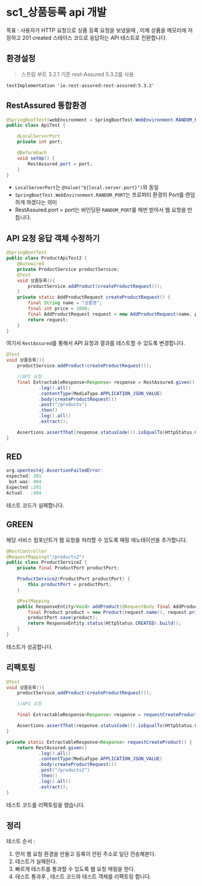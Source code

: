 # sc1_상품등록 api 개발
목표 
: 사용자가 HTTP 요청으로 상품 등록 요청을 보냈을때 , 이제 상품을 메모리에 저장하고 
201 created 스테이스 코드로 응답하는 API 테스트로 전환합니다.  

## 환경설정
> 스프링 부트 3.2.1 기준 rest-Assured 5.3.2를 사용
```Gradle
testImplementation 'io.rest-assured:rest-assured:5.3.2'
```  

## RestAssured 통합환경 
```Java
@SpringBootTest(webEnvironment = SpringBootTest.WebEnvironment.RANDOM_PORT)
public class ApiTest {

    @LocalServerPort
    private int port;

    @BeforeEach
    void setUp() {
        RestAssured.port = port;
    }
}
```
+ `LocalServerPort`는 `@Value("${local.server.port}")`와 동일
+ `SpringBootTest.WebEnvironment.RANDOM_PORT`는 프로퍼티 환경의 Port를 랜덤하게 하겠다는 의미  
+ RestAssured.port = port는 바인딩된 `RANDOM_PORT`를 매번 받아서 웹 요청을 만듭니다.  
  
## API 요청 응답 객체 수정하기
```Java
@SpringBootTest
public class ProductApiTest2 {
    @Autowired
    private ProductService productService;
    @Test
    void 상품등록(){
        productService.addProduct(createProductRequest());
    }
    private static AddProductRequest createProductRequest() {
        final String name = "상품명";
        final int price = 1000;
        final AddProductRequest request = new AddProductRequest(name, price, DiscountPolicy.NONE);
        return request;
    }
}
```
여기서 `RestAssured`를 통해서 API 요청과 결과를 테스트할 수 있도록 변경합니다.

```Java
@Test
void 상품등록(){
    productService.addProduct(createProductRequest());

    //API 요청
    final ExtractableResponse<Response> response = RestAssured.given()
            .log().all()
            .contentType(MediaType.APPLICATION_JSON_VALUE)
            .body(createProductRequest())
            .post("/products")
            .then()
            .log().all()
            .extract();

    Assertions.assertThat(response.statusCode()).isEqualTo(HttpStatus.CREATED.value());
}
```

## RED
```Java
org.opentest4j.AssertionFailedError: 
expected: 201
 but was: 404
Expected :201
Actual   :404
```
테스트 코드가 실패합니다.

## GREEN
해당 서비스 컴포넌트가 웹 요청을 처리할 수 있도록 매핑 애노테이션을 추가합니다.
```Java
@RestController
@RequestMapping("/products2")
public class ProductService2 {
    private final ProductPort productPort;

    ProductService2(ProductPort productPort) {
        this.productPort = productPort;
    }

    @PostMapping
    public ResponseEntity<Void> addProduct(@RequestBody final AddProductRequest request) {
        final Product product = new Product(request.name(), request.price(), request.discountPolicy());
        productPort.save(product);
        return ResponseEntity.status(HttpStatus.CREATED).build();
    }
}
```

테스트가 성공합니다.

## 리팩토링
```Java
@Test
void 상품등록(){
    productService.addProduct(createProductRequest());

    //API 요청

    final ExtractableResponse<Response> response = requestCreateProduct();

    Assertions.assertThat(response.statusCode()).isEqualTo(HttpStatus.CREATED.value());
}

private static ExtractableResponse<Response> requestCreateProduct() {
    return RestAssured.given()
            .log().all()
            .contentType(MediaType.APPLICATION_JSON_VALUE)
            .body(createProductRequest())
            .post("/products2")
            .then()
            .log().all()
            .extract();
}
```  
테스트 코드를 리팩토링을 했습니다.

## 정리
테스트 순서
: 
1. 먼저 웹 요청 환경을 만들고 등록이 안된 주소로 일단 전송해본다.
2. 테스트가 실패한다.
3. 빠르게 테스트를 통과할 수 있도록 웹 요청 매핑을 한다.
4. 테스트 통과후 , 테스트 코드와 테스트 객체를 리팩토링 합니다.